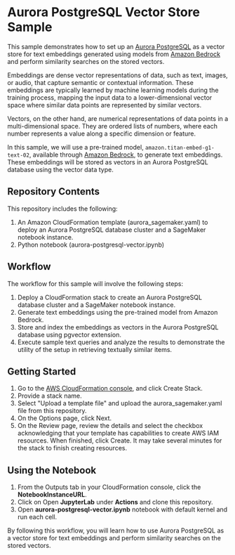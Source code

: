 # Aurora PostgreSQL Vector Store Sample 

This sample demonstrates how to set up an [Aurora PostgreSQL](https://aws.amazon.com/rds/aurora/) as a vector store for text embeddings generated using models from [Amazon Bedrock](https://aws.amazon.com/bedrock/) and perform similarity searches on the stored vectors. 

Embeddings are dense vector representations of data, such as text, images, or audio, that capture semantic or contextual information. These embeddings are typically learned by machine learning models during the training process, mapping the input data to a lower-dimensional vector space where similar data points are represented by similar vectors.

Vectors, on the other hand, are numerical representations of data points in a multi-dimensional space. They are ordered lists of numbers, where each number represents a value along a specific dimension or feature.

In this sample, we will use a pre-trained model, `amazon.titan-embed-g1-text-02`, available through [Amazon Bedrock](https://docs.aws.amazon.com/bedrock/latest/userguide/titan-embedding-models.html), to generate text embeddings. These embeddings will be stored as vectors in an Aurora PostgreSQL database using the vector data type.

## Repository Contents

This repository includes the following:

1. An Amazon CloudFormation template (aurora_sagemaker.yaml) to deploy an Aurora PostgreSQL database cluster and a SageMaker notebook instance.
2. Python notebook (aurora-postgresql-vector.ipynb) 

## Workflow
The workflow for this sample will involve the following steps:

1. Deploy a CloudFormation stack to create an Aurora PostgreSQL database cluster and a SageMaker notebook instance.
2. Generate text embeddings using the pre-trained model from Amazon Bedrock.
3. Store and index the embeddings as vectors in the Aurora PostgreSQL database using pgvector extension.
4. Execute sample text queries and analyze the results to demonstrate the utility of the setup in retrieving textually similar items.

## Getting Started

1. Go to the [AWS CloudFormation console](https://us-east-1.console.aws.amazon.com/cloudformation/home?region=us-east-1), and click Create Stack.
2. Provide a stack name.
3. Select "Upload a template file" and upload the aurora_sagemaker.yaml file from this repository.
4. On the Options page, click Next.
5. On the Review page, review the details and select the checkbox acknowledging that your template has capabilities to create AWS IAM resources. When finished, click Create. It may take several minutes for the stack to finish creating resources.


## Using the Notebook

1. From the Outputs tab in your CloudFormation console, click the **NotebookInstanceURL**.
2. Click on Open **JupyterLab** under **Actions** and clone this repository.
3. Open **aurora-postgresql-vector.ipynb** notebook with default kernel and run each cell. 

By following this workflow, you will learn how to use Aurora PostgreSQL as a vector store for text embeddings and perform similarity searches on the stored vectors.
